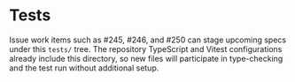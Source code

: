 # Tests

Issue work items such as #245, #246, and #250 can stage upcoming specs under this
`tests/` tree. The repository TypeScript and Vitest configurations already include
this directory, so new files will participate in type-checking and the test run
without additional setup.
